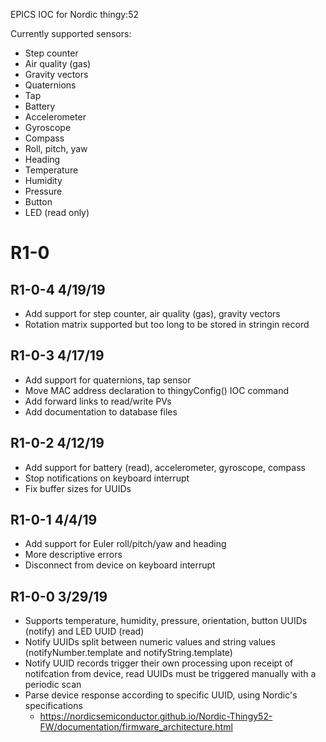 EPICS IOC for Nordic thingy:52

Currently supported sensors:

- Step counter
- Air quality (gas)
- Gravity vectors
- Quaternions
- Tap
- Battery
- Accelerometer
- Gyroscope
- Compass
- Roll, pitch, yaw
- Heading
- Temperature
- Humidity
- Pressure
- Button
- LED (read only)

R1-0
=================

R1-0-4 4/19/19
----
- Add support for step counter, air quality (gas), gravity vectors
- Rotation matrix supported but too long to be stored in stringin record

R1-0-3 4/17/19
----

- Add support for quaternions, tap sensor
- Move MAC address declaration to thingyConfig() IOC command
- Add forward links to read/write PVs
- Add documentation to database files

R1-0-2 4/12/19
----

- Add support for battery (read), accelerometer, gyroscope, compass
- Stop notifications on keyboard interrupt
- Fix buffer sizes for UUIDs

R1-0-1 4/4/19
-----

- Add support for Euler roll/pitch/yaw and heading
- More descriptive errors
- Disconnect from device on keyboard interrupt

R1-0-0 3/29/19
-----

- Supports temperature, humidity, pressure, orientation, button UUIDs (notify) and LED UUID (read)
- Notify UUIDs split between numeric values and string values (notifyNumber.template and notifyString.template)
- Notify UUID records trigger their own processing upon receipt of notifcation from device, read UUIDs must be
  triggered manually with a periodic scan
- Parse device response according to specific UUID, using Nordic's specifications
	- https://nordicsemiconductor.github.io/Nordic-Thingy52-FW/documentation/firmware_architecture.html
